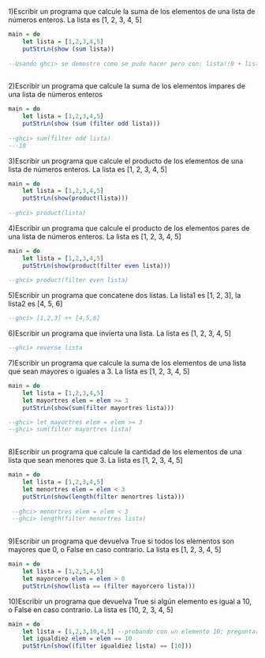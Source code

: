 1)Escribir un programa que calcule la suma de los elementos de una lista de números enteros. La lista es [1, 2, 3, 4, 5]
```Haskell
main = do
    let lista = [1,2,3,4,5]
    putStrLn(show (sum lista))
    
--Usando ghci> se demostro como se pudo hacer pero con: lista!!0 + lista!!1 + lista!!2... 
    
```
2)Escribir un programa que calcule la suma de los elementos impares de una lista de números enteros
```Haskell
main = do
    let lista = [1,2,3,4,5]
    putStrLn(show (sum (filter odd lista)))
    
--ghci> sum(filter odd lista)
---18
```
3)Escribir un programa que calcule el producto de los elementos de una lista de números enteros. La lista es [1, 2, 3, 4, 5]
```Haskell
main = do
    let lista = [1,2,3,4,5]
    putStrLn(show(product(lista)))
    
--ghci> product(lista)
```
4)Escribir un programa que calcule el producto de los elementos pares de una lista de números enteros. La lista es [1, 2, 3, 4, 5]
```Haskell
main = do
    let lista = [1,2,3,4,5]
    putStrLn(show(product(filter even lista)))
    
--ghci> product(filter even lista)
```
5)Escribir un programa que concatene dos listas. La lista1 es [1, 2, 3], la lista2 es [4, 5, 6]
```Haskell
--ghci> [1,2,3] ++ [4,5,6]
```
6)Escribir un programa que invierta una lista. La lista es [1, 2, 3, 4, 5]
```Haskell
--ghci> reverse lista
```
7)Escribir un programa que calcule la suma de los elementos de una lista que sean mayores o iguales a 3. La lista es [1, 2, 3, 4, 5]
```Haskell
main = do
    let lista = [1,2,3,4,5]
    let mayortres elem = elem >= 3 
    putStrLn(show(sum(filter mayortres lista)))

--ghci> let mayortres elem = elem >= 3
--ghci> sum(filter mayortres lista)
 
```
8)Escribir un programa que calcule la cantidad de los elementos de una lista que sean menores que 3. La lista es [1, 2, 3, 4, 5]
```Haskell
main = do
    let lista = [1,2,3,4,5]
    let menortres elem = elem < 3
    putStrLn(show(length(filter menortres lista)))
 
 --ghci> menortres elem = elem < 3
 --ghci> length(filter menortres lista)
 
```
9)Escribir un programa que devuelva True si todos los elementos son mayores que 0, o False en caso contrario. La lista es [1, 2, 3, 4, 5]
```Haskell
main = do
    let lista = [1,2,3,4,5]
    let mayorcero elem = elem > 0
    putStrLn(show(lista == (filter mayorcero lista)))
```
10)Escribir un programa que devuelva True si algún elemento es igual a 10, o False en caso contrario. La lista es [10, 2, 3, 4, 5]
```Haskell
main = do
    let lista = [1,2,3,10,4,5] --probando con un elemento 10; preguntar como seria con varios 10s
    let igualdiez elem = elem == 10
    putStrLn(show((filter igualdiez lista) == [10]))
```
